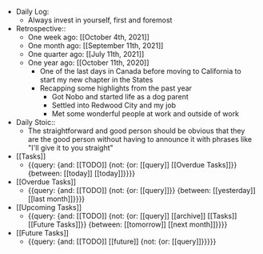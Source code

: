 - Daily Log:
    - Always invest in yourself, first and foremost
- Retrospective::
    - One week ago: [[October 4th, 2021]]
    - One month ago: [[September 11th, 2021]]
    - One quarter ago: [[July 11th, 2021]]
    - One year ago: [[October 11th, 2020]]
        - One of the last days in Canada before moving to California to start my new chapter in the States
        - Recapping some highlights from the past year
            - Got Nobo and started life as a dog parent
            - Settled into Redwood City and my job
            - Met some wonderful people at work and outside of work
- Daily Stoic::
    - The straightforward and good person should be obvious that they are the good person without having to announce it with phrases like "I'll give it to you straight"
- [[Tasks]]
    - {{query: {and: [[TODO]] {not: {or: [[query]] [[Overdue Tasks]]}} {between: [[today]] [[today]]}}}}
- [[Overdue Tasks]]
    - {{query: {and: [[TODO]] {not: {or: [[query]]}} {between: [[yesterday]] [[last month]]}}}}
- [[Upcoming Tasks]]
    - {{query: {and: [[TODO]] {not: {or: [[query]] [[archive]] [[Tasks]] [[Future Tasks]]}} {between: [[tomorrow]] [[next month]]}}}}
- [[Future Tasks]]
    - {{query: {and: [[TODO]] [[future]] {not: {or: [[query]]}}}}}

